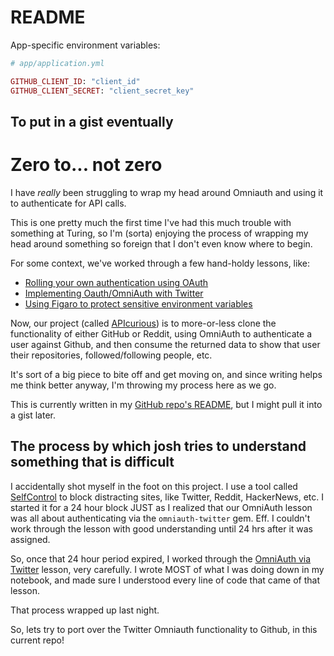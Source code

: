 # README

App-specific environment variables:

```ruby
# app/application.yml

GITHUB_CLIENT_ID: "client_id"
GITHUB_CLIENT_SECRET: "client_secret_key"
```

## To put in a gist eventually

# Zero to... not zero

I have _really_ been struggling to wrap my head around Omniauth and using it to authenticate for API calls.

This is one pretty much the first time I've had this much trouble with something at Turing, so I'm (sorta) enjoying the process of wrapping my head around something so foreign that I don't even know where to begin.

For some context, we've worked through a few hand-holdy lessons, like:

- [Rolling your own authentication using OAuth](http://backend.turing.io/module3/lessons/getting_started_with_oauth)
- [Implementing Oauth/OmniAuth with Twitter](https://github.com/turingschool/lesson_plans/blob/master/ruby_03-professional_rails_applications/archive/getting_started_with_oauth.md#user-content-workshop----implementing-oauth-with-twitter)
- [Using Figaro to protect sensitive environment variables](http://backend.turing.io/module3/lessons/using_figaro)

Now, our project (called [APIcurious](http://backend.turing.io/module3/projects/apicurious)) is to more-or-less clone the functionality of either GitHub or Reddit, using OmniAuth to authenticate a user against Github, and then consume the returned data to show that user their repositories, followed/following people, etc.

It's sort of a big piece to bite off and get moving on, and since writing helps me think better anyway, I'm throwing my process here as we go.

This is currently written in my [GitHub repo's README](https://github.com/josh-works/api_curious), but I might pull it into a gist later.

## The process by which josh tries to understand something that is difficult

I accidentally shot myself in the foot on this project. I use a tool called [SelfControl](https://selfcontrolapp.com/) to block distracting sites, like Twitter, Reddit, HackerNews, etc. I started it for a 24 hour block JUST as I realized that our OmniAuth lesson was all about authenticating via the `omniauth-twitter` gem. Eff. I couldn't work through the lesson with good understanding until 24 hrs after it was assigned.

So, once that 24 hour period expired, I worked through the [OmniAuth via Twitter](https://github.com/turingschool/lesson_plans/blob/master/ruby_03-professional_rails_applications/archive/getting_started_with_oauth.md#user-content-workshop----implementing-oauth-with-twitter) lesson, very carefully. I wrote MOST of what I was doing down in my notebook, and made sure I understood every line of code that came of that lesson.

That process wrapped up last night.

So, lets try to port over the Twitter Omniauth functionality to Github, in this current repo!
